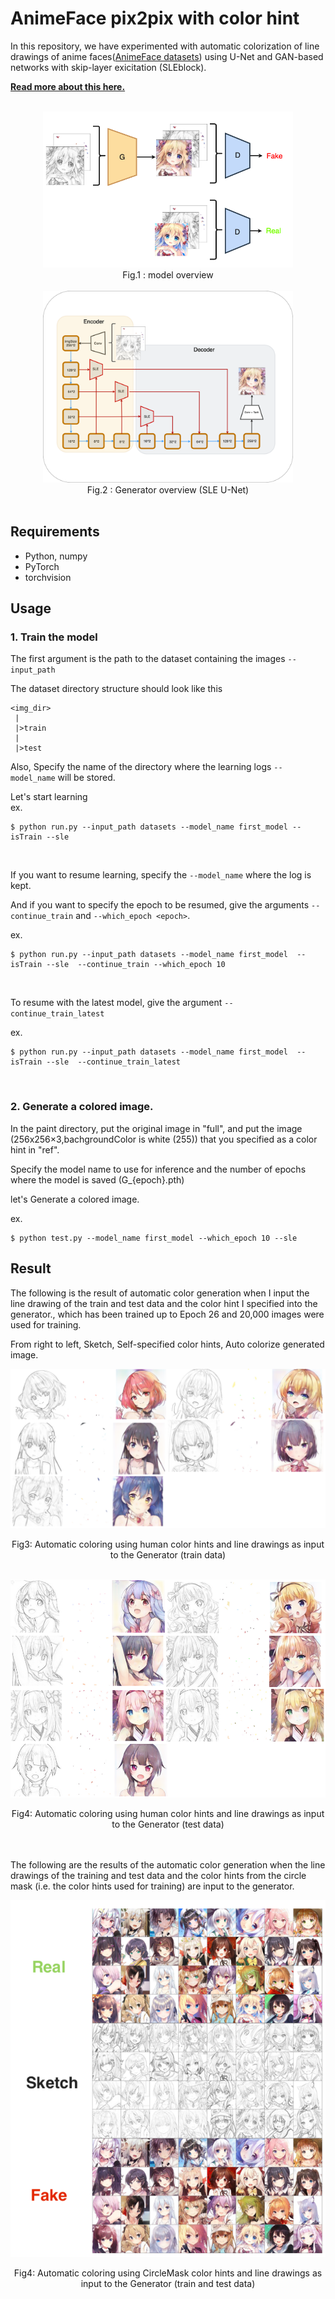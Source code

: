 # AnimeFace pix2pix with color hint
In this repository, we have experimented with automatic colorization of line drawings of anime faces([AnimeFace datasets](https://www.kaggle.com/scribbless/another-anime-face-dataset)) using U-Net and GAN-based networks with skip-layer exicitation (SLEblock).

__[Read more about this here.](https://imoken1122.hatenablog.com/entry/2021/06/03/173235?_ga=2.97286879.1198031966.1622637948-753262940.1617945793)__

<br>
<div align="center">
  <img src="images/model.png" width=400 />

</div>  
  

<center>Fig.1 : model overview</center>

<br>

<div align="center">
  <img src="images/generator.png" width=400 />
</div>  

  
  
<center>Fig.2 : Generator overview (SLE U-Net)</center>

<br>

  

## Requirements
- Python, numpy
- PyTorch
- torchvision


## Usage


### 1. Train the model


The first argument is the path to the dataset containing the images `--input_path` 

The dataset directory structure should look like this
```
<img_dir>
 |
 |>train
 |
 |>test
```

Also, Specify the name of the directory where the learning logs `--model_name`
will be stored.
<br>

Let's start learning   
ex.
```
$ python run.py --input_path datasets --model_name first_model --isTrain --sle 
```
<br>


If you want to resume learning,  specify the `--model_name`  where the log is kept.  

And if you want to specify the epoch to be resumed, give the arguments `--continue_train` and `--which_epoch <epoch>`.

ex.
```
$ python run.py --input_path datasets --model_name first_model  --isTrain --sle  --continue_train --which_epoch 10
```

<br>

To resume with the latest model, give the argument `--continue_train_latest`

ex.
```
$ python run.py --input_path datasets --model_name first_model  --isTrain --sle  --continue_train_latest
```

<br>

### 2. Generate a colored image.

In the paint directory, put the original image in "full", and put the image (256x256×3,bachgroundColor is white (255)) that you specified as a color hint in "ref".

Specify the model name to use for inference and the number of epochs where the model is saved (G_{epoch}.pth)  

let's Generate a colored image.

ex.
```
$ python test.py --model_name first_model --which_epoch 10 --sle
```

## Result

The following is the result of automatic color generation when I input the line drawing of the train and test data and the color hint I specified into the generator., which has been trained up to Epoch 26 and 20,000 images were used for training.

From right to left, Sketch, Self-specified color hints, Auto colorize generated image.  


![](images/tr_gen.png)  


<center>Fig3: Automatic coloring using human color hints and line drawings as input to the Generator (train data)</center>  


<br>

![](images/test_gen.png)  


<center>Fig4: Automatic coloring using human color hints and line drawings as input to the Generator (test data)</center>  


<br>
<br>

The following are the results of the automatic color generation when the line drawings of the training and test data and the color hints from the circle mask (i.e. the color hints used for training) are input to the generator.
  

![](images/test_generate_None.png)  


<center>Fig4: Automatic coloring using CircleMask color hints and line drawings as input to the Generator (train and test data)</center>
